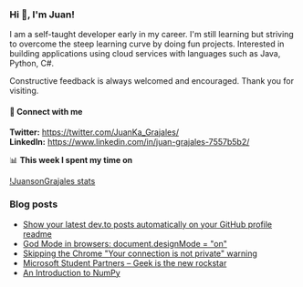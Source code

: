 ### Hi 👋, I'm Juan!

I am a self-taught developer early in my career. I'm still learning but striving to overcome the steep learning curve by doing fun projects. Interested in building applications using cloud services with languages such as Java, Python, C#. 

Constructive feedback is always welcomed and encouraged.
Thank you for visiting.

#### :iphone: Connect with me
**Twitter:** https://twitter.com/JuanKa_Grajales/                                                                                                                     
**LinkedIn:** https://www.linkedin.com/in/juan-grajales-7557b5b2/

📊 **This week I spent my time on**

[!JuansonGrajales stats](https://github-readme-stats-taupe-two.vercel.app/api/wakatime?username=JuansonGrajales&hide_title=true&hide_border=true&langs_count=5)

### Blog posts
<!-- BLOG-POST-LIST:START -->
- [Show your latest dev.to posts automatically on your GitHub profile readme](https://dev.to/gautamkrishnar/show-your-latest-dev-to-posts-automatically-in-your-github-profile-readme-3nk8)
- [God Mode in browsers: document.designMode = "on"](https://dev.to/gautamkrishnar/god-mode-in-browsers-document-designmode-on-2pmo)
- [Skipping the Chrome "Your connection is not private" warning](https://dev.to/gautamkrishnar/quickbits-1-skipping-the-chrome-your-connection-is-not-private-warning-4kp1)
- [Microsoft Student Partners – Geek is the new rockstar](https://dev.to/gautamkrishnar/microsoft-student-partners--geek-is-the-new-rockstar)
- [An Introduction to NumPy](https://dev.to/gautamkrishnar/an-introduction-to-numpy)
<!-- BLOG-POST-LIST:END -->

<!--
**JuansonGrajales/JuansonGrajales** is a ✨ _special_ ✨ repository because its `README.md` (this file) appears on your GitHub profile.

Here are some ideas to get you started:

- 🔭 I’m currently working on ...
- 🌱 I’m currently learning ...
- 👯 I’m looking to collaborate on ...
- 🤔 I’m looking for help with ...
- 💬 Ask me about ...
- 📫 How to reach me: ...
- 😄 Pronouns: ...
- ⚡ Fun fact: ...
-->
